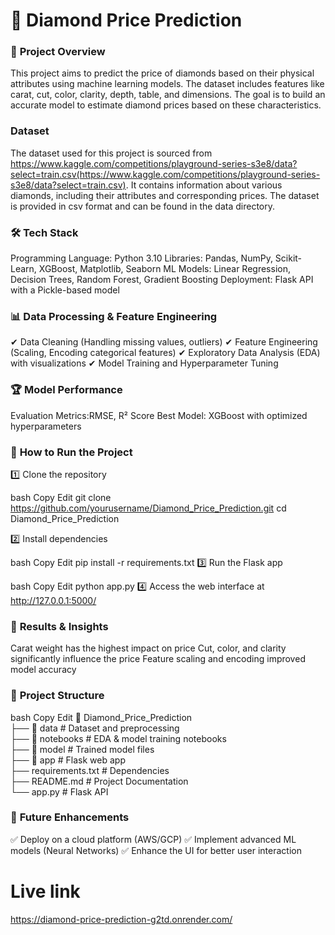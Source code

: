 # 💎 Diamond Price Prediction

### 📌 **Project Overview**

This project aims to predict the price of diamonds based on their physical attributes using machine learning models. The dataset includes features like carat, cut, color, clarity, depth, table, and dimensions. The goal is to build an accurate model to estimate diamond prices based on these characteristics.

### **Dataset**

The dataset used for this project is sourced from https://www.kaggle.com/competitions/playground-series-s3e8/data?select=train.csv(https://www.kaggle.com/competitions/playground-series-s3e8/data?select=train.csv). It contains information about various diamonds, including their attributes and corresponding prices. The dataset is provided in csv format and can be found in the data directory.

### 🛠️ **Tech Stack**

Programming Language: Python 3.10
Libraries: Pandas, NumPy, Scikit-Learn, XGBoost, Matplotlib, Seaborn
ML Models: Linear Regression, Decision Trees, Random Forest, Gradient Boosting
Deployment: Flask API with a Pickle-based model

### 📊 **Data Processing & Feature Engineering**

✔ Data Cleaning (Handling missing values, outliers)
✔ Feature Engineering (Scaling, Encoding categorical features)
✔ Exploratory Data Analysis (EDA) with visualizations
✔ Model Training and Hyperparameter Tuning

### 🏆 **Model Performance**

Evaluation Metrics:RMSE, R² Score
Best Model: XGBoost with optimized hyperparameters

### 🚀 **How to Run the Project**

1️⃣ Clone the repository

bash
Copy
Edit
git clone https://github.com/yourusername/Diamond_Price_Prediction.git
cd Diamond_Price_Prediction

2️⃣ Install dependencies

bash
Copy
Edit
pip install -r requirements.txt
3️⃣ Run the Flask app

bash
Copy
Edit
python app.py
4️⃣ Access the web interface at http://127.0.0.1:5000/

### 📌 **Results & Insights**

Carat weight has the highest impact on price
Cut, color, and clarity significantly influence the price
Feature scaling and encoding improved model accuracy

### 📁 **Project Structure**
bash
Copy
Edit
📂 Diamond_Price_Prediction  
 ├── 📂 data             # Dataset and preprocessing  
 ├── 📂 notebooks        # EDA & model training notebooks  
 ├── 📂 model            # Trained model files  
 ├── 📂 app              # Flask web app  
 ├── requirements.txt    # Dependencies  
 ├── README.md           # Project Documentation  
 └── app.py              # Flask API  
 
### 🎯 **Future Enhancements**

✅ Deploy on a cloud platform (AWS/GCP)
✅ Implement advanced ML models (Neural Networks)
✅ Enhance the UI for better user interaction

# Live link
https://diamond-price-prediction-g2td.onrender.com/
